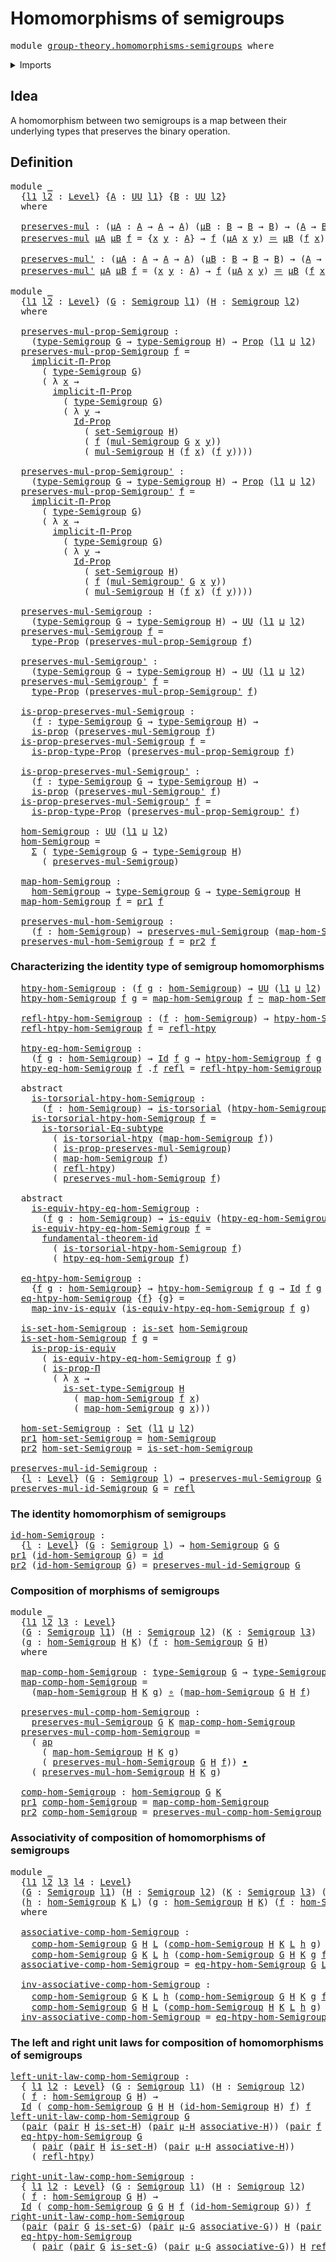 # Homomorphisms of semigroups

<pre class="Agda"><a id="40" class="Keyword">module</a> <a id="47" href="group-theory.homomorphisms-semigroups.html" class="Module">group-theory.homomorphisms-semigroups</a> <a id="85" class="Keyword">where</a>
</pre>
<details><summary>Imports</summary>

<pre class="Agda"><a id="141" class="Keyword">open</a> <a id="146" class="Keyword">import</a> <a id="153" href="foundation.action-on-identifications-functions.html" class="Module">foundation.action-on-identifications-functions</a>
<a id="200" class="Keyword">open</a> <a id="205" class="Keyword">import</a> <a id="212" href="foundation.dependent-pair-types.html" class="Module">foundation.dependent-pair-types</a>
<a id="244" class="Keyword">open</a> <a id="249" class="Keyword">import</a> <a id="256" href="foundation.equivalences.html" class="Module">foundation.equivalences</a>
<a id="280" class="Keyword">open</a> <a id="285" class="Keyword">import</a> <a id="292" href="foundation.function-types.html" class="Module">foundation.function-types</a>
<a id="318" class="Keyword">open</a> <a id="323" class="Keyword">import</a> <a id="330" href="foundation.fundamental-theorem-of-identity-types.html" class="Module">foundation.fundamental-theorem-of-identity-types</a>
<a id="379" class="Keyword">open</a> <a id="384" class="Keyword">import</a> <a id="391" href="foundation.homotopies.html" class="Module">foundation.homotopies</a>
<a id="413" class="Keyword">open</a> <a id="418" class="Keyword">import</a> <a id="425" href="foundation.homotopy-induction.html" class="Module">foundation.homotopy-induction</a>
<a id="455" class="Keyword">open</a> <a id="460" class="Keyword">import</a> <a id="467" href="foundation.identity-types.html" class="Module">foundation.identity-types</a>
<a id="493" class="Keyword">open</a> <a id="498" class="Keyword">import</a> <a id="505" href="foundation.propositions.html" class="Module">foundation.propositions</a>
<a id="529" class="Keyword">open</a> <a id="534" class="Keyword">import</a> <a id="541" href="foundation.sets.html" class="Module">foundation.sets</a>
<a id="557" class="Keyword">open</a> <a id="562" class="Keyword">import</a> <a id="569" href="foundation.subtype-identity-principle.html" class="Module">foundation.subtype-identity-principle</a>
<a id="607" class="Keyword">open</a> <a id="612" class="Keyword">import</a> <a id="619" href="foundation.torsorial-type-families.html" class="Module">foundation.torsorial-type-families</a>
<a id="654" class="Keyword">open</a> <a id="659" class="Keyword">import</a> <a id="666" href="foundation.universe-levels.html" class="Module">foundation.universe-levels</a>

<a id="694" class="Keyword">open</a> <a id="699" class="Keyword">import</a> <a id="706" href="group-theory.semigroups.html" class="Module">group-theory.semigroups</a>
</pre>
</details>

## Idea

A homomorphism between two semigroups is a map between their underlying types
that preserves the binary operation.

## Definition

<pre class="Agda"><a id="895" class="Keyword">module</a> <a id="902" href="group-theory.homomorphisms-semigroups.html#902" class="Module">_</a>
  <a id="906" class="Symbol">{</a><a id="907" href="group-theory.homomorphisms-semigroups.html#907" class="Bound">l1</a> <a id="910" href="group-theory.homomorphisms-semigroups.html#910" class="Bound">l2</a> <a id="913" class="Symbol">:</a> <a id="915" href="Agda.Primitive.html#742" class="Postulate">Level</a><a id="920" class="Symbol">}</a> <a id="922" class="Symbol">{</a><a id="923" href="group-theory.homomorphisms-semigroups.html#923" class="Bound">A</a> <a id="925" class="Symbol">:</a> <a id="927" href="Agda.Primitive.html#388" class="Primitive">UU</a> <a id="930" href="group-theory.homomorphisms-semigroups.html#907" class="Bound">l1</a><a id="932" class="Symbol">}</a> <a id="934" class="Symbol">{</a><a id="935" href="group-theory.homomorphisms-semigroups.html#935" class="Bound">B</a> <a id="937" class="Symbol">:</a> <a id="939" href="Agda.Primitive.html#388" class="Primitive">UU</a> <a id="942" href="group-theory.homomorphisms-semigroups.html#910" class="Bound">l2</a><a id="944" class="Symbol">}</a>
  <a id="948" class="Keyword">where</a>

  <a id="957" href="group-theory.homomorphisms-semigroups.html#957" class="Function">preserves-mul</a> <a id="971" class="Symbol">:</a> <a id="973" class="Symbol">(</a><a id="974" href="group-theory.homomorphisms-semigroups.html#974" class="Bound">μA</a> <a id="977" class="Symbol">:</a> <a id="979" href="group-theory.homomorphisms-semigroups.html#923" class="Bound">A</a> <a id="981" class="Symbol">→</a> <a id="983" href="group-theory.homomorphisms-semigroups.html#923" class="Bound">A</a> <a id="985" class="Symbol">→</a> <a id="987" href="group-theory.homomorphisms-semigroups.html#923" class="Bound">A</a><a id="988" class="Symbol">)</a> <a id="990" class="Symbol">(</a><a id="991" href="group-theory.homomorphisms-semigroups.html#991" class="Bound">μB</a> <a id="994" class="Symbol">:</a> <a id="996" href="group-theory.homomorphisms-semigroups.html#935" class="Bound">B</a> <a id="998" class="Symbol">→</a> <a id="1000" href="group-theory.homomorphisms-semigroups.html#935" class="Bound">B</a> <a id="1002" class="Symbol">→</a> <a id="1004" href="group-theory.homomorphisms-semigroups.html#935" class="Bound">B</a><a id="1005" class="Symbol">)</a> <a id="1007" class="Symbol">→</a> <a id="1009" class="Symbol">(</a><a id="1010" href="group-theory.homomorphisms-semigroups.html#923" class="Bound">A</a> <a id="1012" class="Symbol">→</a> <a id="1014" href="group-theory.homomorphisms-semigroups.html#935" class="Bound">B</a><a id="1015" class="Symbol">)</a> <a id="1017" class="Symbol">→</a> <a id="1019" href="Agda.Primitive.html#388" class="Primitive">UU</a> <a id="1022" class="Symbol">(</a><a id="1023" href="group-theory.homomorphisms-semigroups.html#907" class="Bound">l1</a> <a id="1026" href="Agda.Primitive.html#961" class="Primitive Operator">⊔</a> <a id="1028" href="group-theory.homomorphisms-semigroups.html#910" class="Bound">l2</a><a id="1030" class="Symbol">)</a>
  <a id="1034" href="group-theory.homomorphisms-semigroups.html#957" class="Function">preserves-mul</a> <a id="1048" href="group-theory.homomorphisms-semigroups.html#1048" class="Bound">μA</a> <a id="1051" href="group-theory.homomorphisms-semigroups.html#1051" class="Bound">μB</a> <a id="1054" href="group-theory.homomorphisms-semigroups.html#1054" class="Bound">f</a> <a id="1056" class="Symbol">=</a> <a id="1058" class="Symbol">{</a><a id="1059" href="group-theory.homomorphisms-semigroups.html#1059" class="Bound">x</a> <a id="1061" href="group-theory.homomorphisms-semigroups.html#1061" class="Bound">y</a> <a id="1063" class="Symbol">:</a> <a id="1065" href="group-theory.homomorphisms-semigroups.html#923" class="Bound">A</a><a id="1066" class="Symbol">}</a> <a id="1068" class="Symbol">→</a> <a id="1070" href="group-theory.homomorphisms-semigroups.html#1054" class="Bound">f</a> <a id="1072" class="Symbol">(</a><a id="1073" href="group-theory.homomorphisms-semigroups.html#1048" class="Bound">μA</a> <a id="1076" href="group-theory.homomorphisms-semigroups.html#1059" class="Bound">x</a> <a id="1078" href="group-theory.homomorphisms-semigroups.html#1061" class="Bound">y</a><a id="1079" class="Symbol">)</a> <a id="1081" href="foundation-core.identity-types.html#1953" class="Function Operator">＝</a> <a id="1083" href="group-theory.homomorphisms-semigroups.html#1051" class="Bound">μB</a> <a id="1086" class="Symbol">(</a><a id="1087" href="group-theory.homomorphisms-semigroups.html#1054" class="Bound">f</a> <a id="1089" href="group-theory.homomorphisms-semigroups.html#1059" class="Bound">x</a><a id="1090" class="Symbol">)</a> <a id="1092" class="Symbol">(</a><a id="1093" href="group-theory.homomorphisms-semigroups.html#1054" class="Bound">f</a> <a id="1095" href="group-theory.homomorphisms-semigroups.html#1061" class="Bound">y</a><a id="1096" class="Symbol">)</a>

  <a id="1101" href="group-theory.homomorphisms-semigroups.html#1101" class="Function">preserves-mul&#39;</a> <a id="1116" class="Symbol">:</a> <a id="1118" class="Symbol">(</a><a id="1119" href="group-theory.homomorphisms-semigroups.html#1119" class="Bound">μA</a> <a id="1122" class="Symbol">:</a> <a id="1124" href="group-theory.homomorphisms-semigroups.html#923" class="Bound">A</a> <a id="1126" class="Symbol">→</a> <a id="1128" href="group-theory.homomorphisms-semigroups.html#923" class="Bound">A</a> <a id="1130" class="Symbol">→</a> <a id="1132" href="group-theory.homomorphisms-semigroups.html#923" class="Bound">A</a><a id="1133" class="Symbol">)</a> <a id="1135" class="Symbol">(</a><a id="1136" href="group-theory.homomorphisms-semigroups.html#1136" class="Bound">μB</a> <a id="1139" class="Symbol">:</a> <a id="1141" href="group-theory.homomorphisms-semigroups.html#935" class="Bound">B</a> <a id="1143" class="Symbol">→</a> <a id="1145" href="group-theory.homomorphisms-semigroups.html#935" class="Bound">B</a> <a id="1147" class="Symbol">→</a> <a id="1149" href="group-theory.homomorphisms-semigroups.html#935" class="Bound">B</a><a id="1150" class="Symbol">)</a> <a id="1152" class="Symbol">→</a> <a id="1154" class="Symbol">(</a><a id="1155" href="group-theory.homomorphisms-semigroups.html#923" class="Bound">A</a> <a id="1157" class="Symbol">→</a> <a id="1159" href="group-theory.homomorphisms-semigroups.html#935" class="Bound">B</a><a id="1160" class="Symbol">)</a> <a id="1162" class="Symbol">→</a> <a id="1164" href="Agda.Primitive.html#388" class="Primitive">UU</a> <a id="1167" class="Symbol">(</a><a id="1168" href="group-theory.homomorphisms-semigroups.html#907" class="Bound">l1</a> <a id="1171" href="Agda.Primitive.html#961" class="Primitive Operator">⊔</a> <a id="1173" href="group-theory.homomorphisms-semigroups.html#910" class="Bound">l2</a><a id="1175" class="Symbol">)</a>
  <a id="1179" href="group-theory.homomorphisms-semigroups.html#1101" class="Function">preserves-mul&#39;</a> <a id="1194" href="group-theory.homomorphisms-semigroups.html#1194" class="Bound">μA</a> <a id="1197" href="group-theory.homomorphisms-semigroups.html#1197" class="Bound">μB</a> <a id="1200" href="group-theory.homomorphisms-semigroups.html#1200" class="Bound">f</a> <a id="1202" class="Symbol">=</a> <a id="1204" class="Symbol">(</a><a id="1205" href="group-theory.homomorphisms-semigroups.html#1205" class="Bound">x</a> <a id="1207" href="group-theory.homomorphisms-semigroups.html#1207" class="Bound">y</a> <a id="1209" class="Symbol">:</a> <a id="1211" href="group-theory.homomorphisms-semigroups.html#923" class="Bound">A</a><a id="1212" class="Symbol">)</a> <a id="1214" class="Symbol">→</a> <a id="1216" href="group-theory.homomorphisms-semigroups.html#1200" class="Bound">f</a> <a id="1218" class="Symbol">(</a><a id="1219" href="group-theory.homomorphisms-semigroups.html#1194" class="Bound">μA</a> <a id="1222" href="group-theory.homomorphisms-semigroups.html#1205" class="Bound">x</a> <a id="1224" href="group-theory.homomorphisms-semigroups.html#1207" class="Bound">y</a><a id="1225" class="Symbol">)</a> <a id="1227" href="foundation-core.identity-types.html#1953" class="Function Operator">＝</a> <a id="1229" href="group-theory.homomorphisms-semigroups.html#1197" class="Bound">μB</a> <a id="1232" class="Symbol">(</a><a id="1233" href="group-theory.homomorphisms-semigroups.html#1200" class="Bound">f</a> <a id="1235" href="group-theory.homomorphisms-semigroups.html#1205" class="Bound">x</a><a id="1236" class="Symbol">)</a> <a id="1238" class="Symbol">(</a><a id="1239" href="group-theory.homomorphisms-semigroups.html#1200" class="Bound">f</a> <a id="1241" href="group-theory.homomorphisms-semigroups.html#1207" class="Bound">y</a><a id="1242" class="Symbol">)</a>

<a id="1245" class="Keyword">module</a> <a id="1252" href="group-theory.homomorphisms-semigroups.html#1252" class="Module">_</a>
  <a id="1256" class="Symbol">{</a><a id="1257" href="group-theory.homomorphisms-semigroups.html#1257" class="Bound">l1</a> <a id="1260" href="group-theory.homomorphisms-semigroups.html#1260" class="Bound">l2</a> <a id="1263" class="Symbol">:</a> <a id="1265" href="Agda.Primitive.html#742" class="Postulate">Level</a><a id="1270" class="Symbol">}</a> <a id="1272" class="Symbol">(</a><a id="1273" href="group-theory.homomorphisms-semigroups.html#1273" class="Bound">G</a> <a id="1275" class="Symbol">:</a> <a id="1277" href="group-theory.semigroups.html#802" class="Function">Semigroup</a> <a id="1287" href="group-theory.homomorphisms-semigroups.html#1257" class="Bound">l1</a><a id="1289" class="Symbol">)</a> <a id="1291" class="Symbol">(</a><a id="1292" href="group-theory.homomorphisms-semigroups.html#1292" class="Bound">H</a> <a id="1294" class="Symbol">:</a> <a id="1296" href="group-theory.semigroups.html#802" class="Function">Semigroup</a> <a id="1306" href="group-theory.homomorphisms-semigroups.html#1260" class="Bound">l2</a><a id="1308" class="Symbol">)</a>
  <a id="1312" class="Keyword">where</a>

  <a id="1321" href="group-theory.homomorphisms-semigroups.html#1321" class="Function">preserves-mul-prop-Semigroup</a> <a id="1350" class="Symbol">:</a>
    <a id="1356" class="Symbol">(</a><a id="1357" href="group-theory.semigroups.html#992" class="Function">type-Semigroup</a> <a id="1372" href="group-theory.homomorphisms-semigroups.html#1273" class="Bound">G</a> <a id="1374" class="Symbol">→</a> <a id="1376" href="group-theory.semigroups.html#992" class="Function">type-Semigroup</a> <a id="1391" href="group-theory.homomorphisms-semigroups.html#1292" class="Bound">H</a><a id="1392" class="Symbol">)</a> <a id="1394" class="Symbol">→</a> <a id="1396" href="foundation-core.propositions.html#949" class="Function">Prop</a> <a id="1401" class="Symbol">(</a><a id="1402" href="group-theory.homomorphisms-semigroups.html#1257" class="Bound">l1</a> <a id="1405" href="Agda.Primitive.html#961" class="Primitive Operator">⊔</a> <a id="1407" href="group-theory.homomorphisms-semigroups.html#1260" class="Bound">l2</a><a id="1409" class="Symbol">)</a>
  <a id="1413" href="group-theory.homomorphisms-semigroups.html#1321" class="Function">preserves-mul-prop-Semigroup</a> <a id="1442" href="group-theory.homomorphisms-semigroups.html#1442" class="Bound">f</a> <a id="1444" class="Symbol">=</a>
    <a id="1450" href="foundation-core.propositions.html#6928" class="Function">implicit-Π-Prop</a>
      <a id="1472" class="Symbol">(</a> <a id="1474" href="group-theory.semigroups.html#992" class="Function">type-Semigroup</a> <a id="1489" href="group-theory.homomorphisms-semigroups.html#1273" class="Bound">G</a><a id="1490" class="Symbol">)</a>
      <a id="1498" class="Symbol">(</a> <a id="1500" class="Symbol">λ</a> <a id="1502" href="group-theory.homomorphisms-semigroups.html#1502" class="Bound">x</a> <a id="1504" class="Symbol">→</a>
        <a id="1514" href="foundation-core.propositions.html#6928" class="Function">implicit-Π-Prop</a>
          <a id="1540" class="Symbol">(</a> <a id="1542" href="group-theory.semigroups.html#992" class="Function">type-Semigroup</a> <a id="1557" href="group-theory.homomorphisms-semigroups.html#1273" class="Bound">G</a><a id="1558" class="Symbol">)</a>
          <a id="1570" class="Symbol">(</a> <a id="1572" class="Symbol">λ</a> <a id="1574" href="group-theory.homomorphisms-semigroups.html#1574" class="Bound">y</a> <a id="1576" class="Symbol">→</a>
            <a id="1590" href="foundation-core.sets.html#908" class="Function">Id-Prop</a>
              <a id="1612" class="Symbol">(</a> <a id="1614" href="group-theory.semigroups.html#943" class="Function">set-Semigroup</a> <a id="1628" href="group-theory.homomorphisms-semigroups.html#1292" class="Bound">H</a><a id="1629" class="Symbol">)</a>
              <a id="1645" class="Symbol">(</a> <a id="1647" href="group-theory.homomorphisms-semigroups.html#1442" class="Bound">f</a> <a id="1649" class="Symbol">(</a><a id="1650" href="group-theory.semigroups.html#1274" class="Function">mul-Semigroup</a> <a id="1664" href="group-theory.homomorphisms-semigroups.html#1273" class="Bound">G</a> <a id="1666" href="group-theory.homomorphisms-semigroups.html#1502" class="Bound">x</a> <a id="1668" href="group-theory.homomorphisms-semigroups.html#1574" class="Bound">y</a><a id="1669" class="Symbol">))</a>
              <a id="1686" class="Symbol">(</a> <a id="1688" href="group-theory.semigroups.html#1274" class="Function">mul-Semigroup</a> <a id="1702" href="group-theory.homomorphisms-semigroups.html#1292" class="Bound">H</a> <a id="1704" class="Symbol">(</a><a id="1705" href="group-theory.homomorphisms-semigroups.html#1442" class="Bound">f</a> <a id="1707" href="group-theory.homomorphisms-semigroups.html#1502" class="Bound">x</a><a id="1708" class="Symbol">)</a> <a id="1710" class="Symbol">(</a><a id="1711" href="group-theory.homomorphisms-semigroups.html#1442" class="Bound">f</a> <a id="1713" href="group-theory.homomorphisms-semigroups.html#1574" class="Bound">y</a><a id="1714" class="Symbol">))))</a>

  <a id="1722" href="group-theory.homomorphisms-semigroups.html#1722" class="Function">preserves-mul-prop-Semigroup&#39;</a> <a id="1752" class="Symbol">:</a>
    <a id="1758" class="Symbol">(</a><a id="1759" href="group-theory.semigroups.html#992" class="Function">type-Semigroup</a> <a id="1774" href="group-theory.homomorphisms-semigroups.html#1273" class="Bound">G</a> <a id="1776" class="Symbol">→</a> <a id="1778" href="group-theory.semigroups.html#992" class="Function">type-Semigroup</a> <a id="1793" href="group-theory.homomorphisms-semigroups.html#1292" class="Bound">H</a><a id="1794" class="Symbol">)</a> <a id="1796" class="Symbol">→</a> <a id="1798" href="foundation-core.propositions.html#949" class="Function">Prop</a> <a id="1803" class="Symbol">(</a><a id="1804" href="group-theory.homomorphisms-semigroups.html#1257" class="Bound">l1</a> <a id="1807" href="Agda.Primitive.html#961" class="Primitive Operator">⊔</a> <a id="1809" href="group-theory.homomorphisms-semigroups.html#1260" class="Bound">l2</a><a id="1811" class="Symbol">)</a>
  <a id="1815" href="group-theory.homomorphisms-semigroups.html#1722" class="Function">preserves-mul-prop-Semigroup&#39;</a> <a id="1845" href="group-theory.homomorphisms-semigroups.html#1845" class="Bound">f</a> <a id="1847" class="Symbol">=</a>
    <a id="1853" href="foundation-core.propositions.html#6928" class="Function">implicit-Π-Prop</a>
      <a id="1875" class="Symbol">(</a> <a id="1877" href="group-theory.semigroups.html#992" class="Function">type-Semigroup</a> <a id="1892" href="group-theory.homomorphisms-semigroups.html#1273" class="Bound">G</a><a id="1893" class="Symbol">)</a>
      <a id="1901" class="Symbol">(</a> <a id="1903" class="Symbol">λ</a> <a id="1905" href="group-theory.homomorphisms-semigroups.html#1905" class="Bound">x</a> <a id="1907" class="Symbol">→</a>
        <a id="1917" href="foundation-core.propositions.html#6928" class="Function">implicit-Π-Prop</a>
          <a id="1943" class="Symbol">(</a> <a id="1945" href="group-theory.semigroups.html#992" class="Function">type-Semigroup</a> <a id="1960" href="group-theory.homomorphisms-semigroups.html#1273" class="Bound">G</a><a id="1961" class="Symbol">)</a>
          <a id="1973" class="Symbol">(</a> <a id="1975" class="Symbol">λ</a> <a id="1977" href="group-theory.homomorphisms-semigroups.html#1977" class="Bound">y</a> <a id="1979" class="Symbol">→</a>
            <a id="1993" href="foundation-core.sets.html#908" class="Function">Id-Prop</a>
              <a id="2015" class="Symbol">(</a> <a id="2017" href="group-theory.semigroups.html#943" class="Function">set-Semigroup</a> <a id="2031" href="group-theory.homomorphisms-semigroups.html#1292" class="Bound">H</a><a id="2032" class="Symbol">)</a>
              <a id="2048" class="Symbol">(</a> <a id="2050" href="group-theory.homomorphisms-semigroups.html#1845" class="Bound">f</a> <a id="2052" class="Symbol">(</a><a id="2053" href="group-theory.semigroups.html#1394" class="Function">mul-Semigroup&#39;</a> <a id="2068" href="group-theory.homomorphisms-semigroups.html#1273" class="Bound">G</a> <a id="2070" href="group-theory.homomorphisms-semigroups.html#1905" class="Bound">x</a> <a id="2072" href="group-theory.homomorphisms-semigroups.html#1977" class="Bound">y</a><a id="2073" class="Symbol">))</a>
              <a id="2090" class="Symbol">(</a> <a id="2092" href="group-theory.semigroups.html#1274" class="Function">mul-Semigroup</a> <a id="2106" href="group-theory.homomorphisms-semigroups.html#1292" class="Bound">H</a> <a id="2108" class="Symbol">(</a><a id="2109" href="group-theory.homomorphisms-semigroups.html#1845" class="Bound">f</a> <a id="2111" href="group-theory.homomorphisms-semigroups.html#1905" class="Bound">x</a><a id="2112" class="Symbol">)</a> <a id="2114" class="Symbol">(</a><a id="2115" href="group-theory.homomorphisms-semigroups.html#1845" class="Bound">f</a> <a id="2117" href="group-theory.homomorphisms-semigroups.html#1977" class="Bound">y</a><a id="2118" class="Symbol">))))</a>

  <a id="2126" href="group-theory.homomorphisms-semigroups.html#2126" class="Function">preserves-mul-Semigroup</a> <a id="2150" class="Symbol">:</a>
    <a id="2156" class="Symbol">(</a><a id="2157" href="group-theory.semigroups.html#992" class="Function">type-Semigroup</a> <a id="2172" href="group-theory.homomorphisms-semigroups.html#1273" class="Bound">G</a> <a id="2174" class="Symbol">→</a> <a id="2176" href="group-theory.semigroups.html#992" class="Function">type-Semigroup</a> <a id="2191" href="group-theory.homomorphisms-semigroups.html#1292" class="Bound">H</a><a id="2192" class="Symbol">)</a> <a id="2194" class="Symbol">→</a> <a id="2196" href="Agda.Primitive.html#388" class="Primitive">UU</a> <a id="2199" class="Symbol">(</a><a id="2200" href="group-theory.homomorphisms-semigroups.html#1257" class="Bound">l1</a> <a id="2203" href="Agda.Primitive.html#961" class="Primitive Operator">⊔</a> <a id="2205" href="group-theory.homomorphisms-semigroups.html#1260" class="Bound">l2</a><a id="2207" class="Symbol">)</a>
  <a id="2211" href="group-theory.homomorphisms-semigroups.html#2126" class="Function">preserves-mul-Semigroup</a> <a id="2235" href="group-theory.homomorphisms-semigroups.html#2235" class="Bound">f</a> <a id="2237" class="Symbol">=</a>
    <a id="2243" href="foundation-core.propositions.html#1045" class="Function">type-Prop</a> <a id="2253" class="Symbol">(</a><a id="2254" href="group-theory.homomorphisms-semigroups.html#1321" class="Function">preserves-mul-prop-Semigroup</a> <a id="2283" href="group-theory.homomorphisms-semigroups.html#2235" class="Bound">f</a><a id="2284" class="Symbol">)</a>

  <a id="2289" href="group-theory.homomorphisms-semigroups.html#2289" class="Function">preserves-mul-Semigroup&#39;</a> <a id="2314" class="Symbol">:</a>
    <a id="2320" class="Symbol">(</a><a id="2321" href="group-theory.semigroups.html#992" class="Function">type-Semigroup</a> <a id="2336" href="group-theory.homomorphisms-semigroups.html#1273" class="Bound">G</a> <a id="2338" class="Symbol">→</a> <a id="2340" href="group-theory.semigroups.html#992" class="Function">type-Semigroup</a> <a id="2355" href="group-theory.homomorphisms-semigroups.html#1292" class="Bound">H</a><a id="2356" class="Symbol">)</a> <a id="2358" class="Symbol">→</a> <a id="2360" href="Agda.Primitive.html#388" class="Primitive">UU</a> <a id="2363" class="Symbol">(</a><a id="2364" href="group-theory.homomorphisms-semigroups.html#1257" class="Bound">l1</a> <a id="2367" href="Agda.Primitive.html#961" class="Primitive Operator">⊔</a> <a id="2369" href="group-theory.homomorphisms-semigroups.html#1260" class="Bound">l2</a><a id="2371" class="Symbol">)</a>
  <a id="2375" href="group-theory.homomorphisms-semigroups.html#2289" class="Function">preserves-mul-Semigroup&#39;</a> <a id="2400" href="group-theory.homomorphisms-semigroups.html#2400" class="Bound">f</a> <a id="2402" class="Symbol">=</a>
    <a id="2408" href="foundation-core.propositions.html#1045" class="Function">type-Prop</a> <a id="2418" class="Symbol">(</a><a id="2419" href="group-theory.homomorphisms-semigroups.html#1722" class="Function">preserves-mul-prop-Semigroup&#39;</a> <a id="2449" href="group-theory.homomorphisms-semigroups.html#2400" class="Bound">f</a><a id="2450" class="Symbol">)</a>

  <a id="2455" href="group-theory.homomorphisms-semigroups.html#2455" class="Function">is-prop-preserves-mul-Semigroup</a> <a id="2487" class="Symbol">:</a>
    <a id="2493" class="Symbol">(</a><a id="2494" href="group-theory.homomorphisms-semigroups.html#2494" class="Bound">f</a> <a id="2496" class="Symbol">:</a> <a id="2498" href="group-theory.semigroups.html#992" class="Function">type-Semigroup</a> <a id="2513" href="group-theory.homomorphisms-semigroups.html#1273" class="Bound">G</a> <a id="2515" class="Symbol">→</a> <a id="2517" href="group-theory.semigroups.html#992" class="Function">type-Semigroup</a> <a id="2532" href="group-theory.homomorphisms-semigroups.html#1292" class="Bound">H</a><a id="2533" class="Symbol">)</a> <a id="2535" class="Symbol">→</a>
    <a id="2541" href="foundation-core.propositions.html#867" class="Function">is-prop</a> <a id="2549" class="Symbol">(</a><a id="2550" href="group-theory.homomorphisms-semigroups.html#2126" class="Function">preserves-mul-Semigroup</a> <a id="2574" href="group-theory.homomorphisms-semigroups.html#2494" class="Bound">f</a><a id="2575" class="Symbol">)</a>
  <a id="2579" href="group-theory.homomorphisms-semigroups.html#2455" class="Function">is-prop-preserves-mul-Semigroup</a> <a id="2611" href="group-theory.homomorphisms-semigroups.html#2611" class="Bound">f</a> <a id="2613" class="Symbol">=</a>
    <a id="2619" href="foundation-core.propositions.html#1109" class="Function">is-prop-type-Prop</a> <a id="2637" class="Symbol">(</a><a id="2638" href="group-theory.homomorphisms-semigroups.html#1321" class="Function">preserves-mul-prop-Semigroup</a> <a id="2667" href="group-theory.homomorphisms-semigroups.html#2611" class="Bound">f</a><a id="2668" class="Symbol">)</a>

  <a id="2673" href="group-theory.homomorphisms-semigroups.html#2673" class="Function">is-prop-preserves-mul-Semigroup&#39;</a> <a id="2706" class="Symbol">:</a>
    <a id="2712" class="Symbol">(</a><a id="2713" href="group-theory.homomorphisms-semigroups.html#2713" class="Bound">f</a> <a id="2715" class="Symbol">:</a> <a id="2717" href="group-theory.semigroups.html#992" class="Function">type-Semigroup</a> <a id="2732" href="group-theory.homomorphisms-semigroups.html#1273" class="Bound">G</a> <a id="2734" class="Symbol">→</a> <a id="2736" href="group-theory.semigroups.html#992" class="Function">type-Semigroup</a> <a id="2751" href="group-theory.homomorphisms-semigroups.html#1292" class="Bound">H</a><a id="2752" class="Symbol">)</a> <a id="2754" class="Symbol">→</a>
    <a id="2760" href="foundation-core.propositions.html#867" class="Function">is-prop</a> <a id="2768" class="Symbol">(</a><a id="2769" href="group-theory.homomorphisms-semigroups.html#2289" class="Function">preserves-mul-Semigroup&#39;</a> <a id="2794" href="group-theory.homomorphisms-semigroups.html#2713" class="Bound">f</a><a id="2795" class="Symbol">)</a>
  <a id="2799" href="group-theory.homomorphisms-semigroups.html#2673" class="Function">is-prop-preserves-mul-Semigroup&#39;</a> <a id="2832" href="group-theory.homomorphisms-semigroups.html#2832" class="Bound">f</a> <a id="2834" class="Symbol">=</a>
    <a id="2840" href="foundation-core.propositions.html#1109" class="Function">is-prop-type-Prop</a> <a id="2858" class="Symbol">(</a><a id="2859" href="group-theory.homomorphisms-semigroups.html#1722" class="Function">preserves-mul-prop-Semigroup&#39;</a> <a id="2889" href="group-theory.homomorphisms-semigroups.html#2832" class="Bound">f</a><a id="2890" class="Symbol">)</a>

  <a id="2895" href="group-theory.homomorphisms-semigroups.html#2895" class="Function">hom-Semigroup</a> <a id="2909" class="Symbol">:</a> <a id="2911" href="Agda.Primitive.html#388" class="Primitive">UU</a> <a id="2914" class="Symbol">(</a><a id="2915" href="group-theory.homomorphisms-semigroups.html#1257" class="Bound">l1</a> <a id="2918" href="Agda.Primitive.html#961" class="Primitive Operator">⊔</a> <a id="2920" href="group-theory.homomorphisms-semigroups.html#1260" class="Bound">l2</a><a id="2922" class="Symbol">)</a>
  <a id="2926" href="group-theory.homomorphisms-semigroups.html#2895" class="Function">hom-Semigroup</a> <a id="2940" class="Symbol">=</a>
    <a id="2946" href="foundation.dependent-pair-types.html#505" class="Record">Σ</a> <a id="2948" class="Symbol">(</a> <a id="2950" href="group-theory.semigroups.html#992" class="Function">type-Semigroup</a> <a id="2965" href="group-theory.homomorphisms-semigroups.html#1273" class="Bound">G</a> <a id="2967" class="Symbol">→</a> <a id="2969" href="group-theory.semigroups.html#992" class="Function">type-Semigroup</a> <a id="2984" href="group-theory.homomorphisms-semigroups.html#1292" class="Bound">H</a><a id="2985" class="Symbol">)</a>
      <a id="2993" class="Symbol">(</a> <a id="2995" href="group-theory.homomorphisms-semigroups.html#2126" class="Function">preserves-mul-Semigroup</a><a id="3018" class="Symbol">)</a>

  <a id="3023" href="group-theory.homomorphisms-semigroups.html#3023" class="Function">map-hom-Semigroup</a> <a id="3041" class="Symbol">:</a>
    <a id="3047" href="group-theory.homomorphisms-semigroups.html#2895" class="Function">hom-Semigroup</a> <a id="3061" class="Symbol">→</a> <a id="3063" href="group-theory.semigroups.html#992" class="Function">type-Semigroup</a> <a id="3078" href="group-theory.homomorphisms-semigroups.html#1273" class="Bound">G</a> <a id="3080" class="Symbol">→</a> <a id="3082" href="group-theory.semigroups.html#992" class="Function">type-Semigroup</a> <a id="3097" href="group-theory.homomorphisms-semigroups.html#1292" class="Bound">H</a>
  <a id="3101" href="group-theory.homomorphisms-semigroups.html#3023" class="Function">map-hom-Semigroup</a> <a id="3119" href="group-theory.homomorphisms-semigroups.html#3119" class="Bound">f</a> <a id="3121" class="Symbol">=</a> <a id="3123" href="foundation.dependent-pair-types.html#603" class="Field">pr1</a> <a id="3127" href="group-theory.homomorphisms-semigroups.html#3119" class="Bound">f</a>

  <a id="3132" href="group-theory.homomorphisms-semigroups.html#3132" class="Function">preserves-mul-hom-Semigroup</a> <a id="3160" class="Symbol">:</a>
    <a id="3166" class="Symbol">(</a><a id="3167" href="group-theory.homomorphisms-semigroups.html#3167" class="Bound">f</a> <a id="3169" class="Symbol">:</a> <a id="3171" href="group-theory.homomorphisms-semigroups.html#2895" class="Function">hom-Semigroup</a><a id="3184" class="Symbol">)</a> <a id="3186" class="Symbol">→</a> <a id="3188" href="group-theory.homomorphisms-semigroups.html#2126" class="Function">preserves-mul-Semigroup</a> <a id="3212" class="Symbol">(</a><a id="3213" href="group-theory.homomorphisms-semigroups.html#3023" class="Function">map-hom-Semigroup</a> <a id="3231" href="group-theory.homomorphisms-semigroups.html#3167" class="Bound">f</a><a id="3232" class="Symbol">)</a>
  <a id="3236" href="group-theory.homomorphisms-semigroups.html#3132" class="Function">preserves-mul-hom-Semigroup</a> <a id="3264" href="group-theory.homomorphisms-semigroups.html#3264" class="Bound">f</a> <a id="3266" class="Symbol">=</a> <a id="3268" href="foundation.dependent-pair-types.html#615" class="Field">pr2</a> <a id="3272" href="group-theory.homomorphisms-semigroups.html#3264" class="Bound">f</a>
</pre>
### Characterizing the identity type of semigroup homomorphisms

<pre class="Agda">  <a id="3354" href="group-theory.homomorphisms-semigroups.html#3354" class="Function">htpy-hom-Semigroup</a> <a id="3373" class="Symbol">:</a> <a id="3375" class="Symbol">(</a><a id="3376" href="group-theory.homomorphisms-semigroups.html#3376" class="Bound">f</a> <a id="3378" href="group-theory.homomorphisms-semigroups.html#3378" class="Bound">g</a> <a id="3380" class="Symbol">:</a> <a id="3382" href="group-theory.homomorphisms-semigroups.html#2895" class="Function">hom-Semigroup</a><a id="3395" class="Symbol">)</a> <a id="3397" class="Symbol">→</a> <a id="3399" href="Agda.Primitive.html#388" class="Primitive">UU</a> <a id="3402" class="Symbol">(</a><a id="3403" href="group-theory.homomorphisms-semigroups.html#1257" class="Bound">l1</a> <a id="3406" href="Agda.Primitive.html#961" class="Primitive Operator">⊔</a> <a id="3408" href="group-theory.homomorphisms-semigroups.html#1260" class="Bound">l2</a><a id="3410" class="Symbol">)</a>
  <a id="3414" href="group-theory.homomorphisms-semigroups.html#3354" class="Function">htpy-hom-Semigroup</a> <a id="3433" href="group-theory.homomorphisms-semigroups.html#3433" class="Bound">f</a> <a id="3435" href="group-theory.homomorphisms-semigroups.html#3435" class="Bound">g</a> <a id="3437" class="Symbol">=</a> <a id="3439" href="group-theory.homomorphisms-semigroups.html#3023" class="Function">map-hom-Semigroup</a> <a id="3457" href="group-theory.homomorphisms-semigroups.html#3433" class="Bound">f</a> <a id="3459" href="foundation-core.homotopies.html#2717" class="Function Operator">~</a> <a id="3461" href="group-theory.homomorphisms-semigroups.html#3023" class="Function">map-hom-Semigroup</a> <a id="3479" href="group-theory.homomorphisms-semigroups.html#3435" class="Bound">g</a>

  <a id="3484" href="group-theory.homomorphisms-semigroups.html#3484" class="Function">refl-htpy-hom-Semigroup</a> <a id="3508" class="Symbol">:</a> <a id="3510" class="Symbol">(</a><a id="3511" href="group-theory.homomorphisms-semigroups.html#3511" class="Bound">f</a> <a id="3513" class="Symbol">:</a> <a id="3515" href="group-theory.homomorphisms-semigroups.html#2895" class="Function">hom-Semigroup</a><a id="3528" class="Symbol">)</a> <a id="3530" class="Symbol">→</a> <a id="3532" href="group-theory.homomorphisms-semigroups.html#3354" class="Function">htpy-hom-Semigroup</a> <a id="3551" href="group-theory.homomorphisms-semigroups.html#3511" class="Bound">f</a> <a id="3553" href="group-theory.homomorphisms-semigroups.html#3511" class="Bound">f</a>
  <a id="3557" href="group-theory.homomorphisms-semigroups.html#3484" class="Function">refl-htpy-hom-Semigroup</a> <a id="3581" href="group-theory.homomorphisms-semigroups.html#3581" class="Bound">f</a> <a id="3583" class="Symbol">=</a> <a id="3585" href="foundation-core.homotopies.html#2906" class="Function">refl-htpy</a>

  <a id="3598" href="group-theory.homomorphisms-semigroups.html#3598" class="Function">htpy-eq-hom-Semigroup</a> <a id="3620" class="Symbol">:</a>
    <a id="3626" class="Symbol">(</a><a id="3627" href="group-theory.homomorphisms-semigroups.html#3627" class="Bound">f</a> <a id="3629" href="group-theory.homomorphisms-semigroups.html#3629" class="Bound">g</a> <a id="3631" class="Symbol">:</a> <a id="3633" href="group-theory.homomorphisms-semigroups.html#2895" class="Function">hom-Semigroup</a><a id="3646" class="Symbol">)</a> <a id="3648" class="Symbol">→</a> <a id="3650" href="foundation-core.identity-types.html#1881" class="Datatype">Id</a> <a id="3653" href="group-theory.homomorphisms-semigroups.html#3627" class="Bound">f</a> <a id="3655" href="group-theory.homomorphisms-semigroups.html#3629" class="Bound">g</a> <a id="3657" class="Symbol">→</a> <a id="3659" href="group-theory.homomorphisms-semigroups.html#3354" class="Function">htpy-hom-Semigroup</a> <a id="3678" href="group-theory.homomorphisms-semigroups.html#3627" class="Bound">f</a> <a id="3680" href="group-theory.homomorphisms-semigroups.html#3629" class="Bound">g</a>
  <a id="3684" href="group-theory.homomorphisms-semigroups.html#3598" class="Function">htpy-eq-hom-Semigroup</a> <a id="3706" href="group-theory.homomorphisms-semigroups.html#3706" class="Bound">f</a> <a id="3708" class="DottedPattern Symbol">.</a><a id="3709" href="group-theory.homomorphisms-semigroups.html#3706" class="DottedPattern Bound">f</a> <a id="3711" href="foundation-core.identity-types.html#1922" class="InductiveConstructor">refl</a> <a id="3716" class="Symbol">=</a> <a id="3718" href="group-theory.homomorphisms-semigroups.html#3484" class="Function">refl-htpy-hom-Semigroup</a> <a id="3742" href="group-theory.homomorphisms-semigroups.html#3706" class="Bound">f</a>

  <a id="3747" class="Keyword">abstract</a>
    <a id="3760" href="group-theory.homomorphisms-semigroups.html#3760" class="Function">is-torsorial-htpy-hom-Semigroup</a> <a id="3792" class="Symbol">:</a>
      <a id="3800" class="Symbol">(</a><a id="3801" href="group-theory.homomorphisms-semigroups.html#3801" class="Bound">f</a> <a id="3803" class="Symbol">:</a> <a id="3805" href="group-theory.homomorphisms-semigroups.html#2895" class="Function">hom-Semigroup</a><a id="3818" class="Symbol">)</a> <a id="3820" class="Symbol">→</a> <a id="3822" href="foundation-core.torsorial-type-families.html#1012" class="Function">is-torsorial</a> <a id="3835" class="Symbol">(</a><a id="3836" href="group-theory.homomorphisms-semigroups.html#3354" class="Function">htpy-hom-Semigroup</a> <a id="3855" href="group-theory.homomorphisms-semigroups.html#3801" class="Bound">f</a><a id="3856" class="Symbol">)</a>
    <a id="3862" href="group-theory.homomorphisms-semigroups.html#3760" class="Function">is-torsorial-htpy-hom-Semigroup</a> <a id="3894" href="group-theory.homomorphisms-semigroups.html#3894" class="Bound">f</a> <a id="3896" class="Symbol">=</a>
      <a id="3904" href="foundation.subtype-identity-principle.html#1328" class="Function">is-torsorial-Eq-subtype</a>
        <a id="3936" class="Symbol">(</a> <a id="3938" href="foundation.homotopy-induction.html#2648" class="Function">is-torsorial-htpy</a> <a id="3956" class="Symbol">(</a><a id="3957" href="group-theory.homomorphisms-semigroups.html#3023" class="Function">map-hom-Semigroup</a> <a id="3975" href="group-theory.homomorphisms-semigroups.html#3894" class="Bound">f</a><a id="3976" class="Symbol">))</a>
        <a id="3987" class="Symbol">(</a> <a id="3989" href="group-theory.homomorphisms-semigroups.html#2455" class="Function">is-prop-preserves-mul-Semigroup</a><a id="4020" class="Symbol">)</a>
        <a id="4030" class="Symbol">(</a> <a id="4032" href="group-theory.homomorphisms-semigroups.html#3023" class="Function">map-hom-Semigroup</a> <a id="4050" href="group-theory.homomorphisms-semigroups.html#3894" class="Bound">f</a><a id="4051" class="Symbol">)</a>
        <a id="4061" class="Symbol">(</a> <a id="4063" href="foundation-core.homotopies.html#2906" class="Function">refl-htpy</a><a id="4072" class="Symbol">)</a>
        <a id="4082" class="Symbol">(</a> <a id="4084" href="group-theory.homomorphisms-semigroups.html#3132" class="Function">preserves-mul-hom-Semigroup</a> <a id="4112" href="group-theory.homomorphisms-semigroups.html#3894" class="Bound">f</a><a id="4113" class="Symbol">)</a>

  <a id="4118" class="Keyword">abstract</a>
    <a id="4131" href="group-theory.homomorphisms-semigroups.html#4131" class="Function">is-equiv-htpy-eq-hom-Semigroup</a> <a id="4162" class="Symbol">:</a>
      <a id="4170" class="Symbol">(</a><a id="4171" href="group-theory.homomorphisms-semigroups.html#4171" class="Bound">f</a> <a id="4173" href="group-theory.homomorphisms-semigroups.html#4173" class="Bound">g</a> <a id="4175" class="Symbol">:</a> <a id="4177" href="group-theory.homomorphisms-semigroups.html#2895" class="Function">hom-Semigroup</a><a id="4190" class="Symbol">)</a> <a id="4192" class="Symbol">→</a> <a id="4194" href="foundation-core.equivalences.html#1647" class="Function">is-equiv</a> <a id="4203" class="Symbol">(</a><a id="4204" href="group-theory.homomorphisms-semigroups.html#3598" class="Function">htpy-eq-hom-Semigroup</a> <a id="4226" href="group-theory.homomorphisms-semigroups.html#4171" class="Bound">f</a> <a id="4228" href="group-theory.homomorphisms-semigroups.html#4173" class="Bound">g</a><a id="4229" class="Symbol">)</a>
    <a id="4235" href="group-theory.homomorphisms-semigroups.html#4131" class="Function">is-equiv-htpy-eq-hom-Semigroup</a> <a id="4266" href="group-theory.homomorphisms-semigroups.html#4266" class="Bound">f</a> <a id="4268" class="Symbol">=</a>
      <a id="4276" href="foundation.fundamental-theorem-of-identity-types.html#1950" class="Function">fundamental-theorem-id</a>
        <a id="4307" class="Symbol">(</a> <a id="4309" href="group-theory.homomorphisms-semigroups.html#3760" class="Function">is-torsorial-htpy-hom-Semigroup</a> <a id="4341" href="group-theory.homomorphisms-semigroups.html#4266" class="Bound">f</a><a id="4342" class="Symbol">)</a>
        <a id="4352" class="Symbol">(</a> <a id="4354" href="group-theory.homomorphisms-semigroups.html#3598" class="Function">htpy-eq-hom-Semigroup</a> <a id="4376" href="group-theory.homomorphisms-semigroups.html#4266" class="Bound">f</a><a id="4377" class="Symbol">)</a>

  <a id="4382" href="group-theory.homomorphisms-semigroups.html#4382" class="Function">eq-htpy-hom-Semigroup</a> <a id="4404" class="Symbol">:</a>
    <a id="4410" class="Symbol">{</a><a id="4411" href="group-theory.homomorphisms-semigroups.html#4411" class="Bound">f</a> <a id="4413" href="group-theory.homomorphisms-semigroups.html#4413" class="Bound">g</a> <a id="4415" class="Symbol">:</a> <a id="4417" href="group-theory.homomorphisms-semigroups.html#2895" class="Function">hom-Semigroup</a><a id="4430" class="Symbol">}</a> <a id="4432" class="Symbol">→</a> <a id="4434" href="group-theory.homomorphisms-semigroups.html#3354" class="Function">htpy-hom-Semigroup</a> <a id="4453" href="group-theory.homomorphisms-semigroups.html#4411" class="Bound">f</a> <a id="4455" href="group-theory.homomorphisms-semigroups.html#4413" class="Bound">g</a> <a id="4457" class="Symbol">→</a> <a id="4459" href="foundation-core.identity-types.html#1881" class="Datatype">Id</a> <a id="4462" href="group-theory.homomorphisms-semigroups.html#4411" class="Bound">f</a> <a id="4464" href="group-theory.homomorphisms-semigroups.html#4413" class="Bound">g</a>
  <a id="4468" href="group-theory.homomorphisms-semigroups.html#4382" class="Function">eq-htpy-hom-Semigroup</a> <a id="4490" class="Symbol">{</a><a id="4491" href="group-theory.homomorphisms-semigroups.html#4491" class="Bound">f</a><a id="4492" class="Symbol">}</a> <a id="4494" class="Symbol">{</a><a id="4495" href="group-theory.homomorphisms-semigroups.html#4495" class="Bound">g</a><a id="4496" class="Symbol">}</a> <a id="4498" class="Symbol">=</a>
    <a id="4504" href="foundation-core.equivalences.html#6669" class="Function">map-inv-is-equiv</a> <a id="4521" class="Symbol">(</a><a id="4522" href="group-theory.homomorphisms-semigroups.html#4131" class="Function">is-equiv-htpy-eq-hom-Semigroup</a> <a id="4553" href="group-theory.homomorphisms-semigroups.html#4491" class="Bound">f</a> <a id="4555" href="group-theory.homomorphisms-semigroups.html#4495" class="Bound">g</a><a id="4556" class="Symbol">)</a>

  <a id="4561" href="group-theory.homomorphisms-semigroups.html#4561" class="Function">is-set-hom-Semigroup</a> <a id="4582" class="Symbol">:</a> <a id="4584" href="foundation-core.sets.html#614" class="Function">is-set</a> <a id="4591" href="group-theory.homomorphisms-semigroups.html#2895" class="Function">hom-Semigroup</a>
  <a id="4607" href="group-theory.homomorphisms-semigroups.html#4561" class="Function">is-set-hom-Semigroup</a> <a id="4628" href="group-theory.homomorphisms-semigroups.html#4628" class="Bound">f</a> <a id="4630" href="group-theory.homomorphisms-semigroups.html#4630" class="Bound">g</a> <a id="4632" class="Symbol">=</a>
    <a id="4638" href="foundation-core.propositions.html#3840" class="Function">is-prop-is-equiv</a>
      <a id="4661" class="Symbol">(</a> <a id="4663" href="group-theory.homomorphisms-semigroups.html#4131" class="Function">is-equiv-htpy-eq-hom-Semigroup</a> <a id="4694" href="group-theory.homomorphisms-semigroups.html#4628" class="Bound">f</a> <a id="4696" href="group-theory.homomorphisms-semigroups.html#4630" class="Bound">g</a><a id="4697" class="Symbol">)</a>
      <a id="4705" class="Symbol">(</a> <a id="4707" href="foundation-core.propositions.html#5680" class="Function">is-prop-Π</a>
        <a id="4725" class="Symbol">(</a> <a id="4727" class="Symbol">λ</a> <a id="4729" href="group-theory.homomorphisms-semigroups.html#4729" class="Bound">x</a> <a id="4731" class="Symbol">→</a>
          <a id="4743" href="group-theory.semigroups.html#1059" class="Function">is-set-type-Semigroup</a> <a id="4765" href="group-theory.homomorphisms-semigroups.html#1292" class="Bound">H</a>
            <a id="4779" class="Symbol">(</a> <a id="4781" href="group-theory.homomorphisms-semigroups.html#3023" class="Function">map-hom-Semigroup</a> <a id="4799" href="group-theory.homomorphisms-semigroups.html#4628" class="Bound">f</a> <a id="4801" href="group-theory.homomorphisms-semigroups.html#4729" class="Bound">x</a><a id="4802" class="Symbol">)</a>
            <a id="4816" class="Symbol">(</a> <a id="4818" href="group-theory.homomorphisms-semigroups.html#3023" class="Function">map-hom-Semigroup</a> <a id="4836" href="group-theory.homomorphisms-semigroups.html#4630" class="Bound">g</a> <a id="4838" href="group-theory.homomorphisms-semigroups.html#4729" class="Bound">x</a><a id="4839" class="Symbol">)))</a>

  <a id="4846" href="group-theory.homomorphisms-semigroups.html#4846" class="Function">hom-set-Semigroup</a> <a id="4864" class="Symbol">:</a> <a id="4866" href="foundation-core.sets.html#689" class="Function">Set</a> <a id="4870" class="Symbol">(</a><a id="4871" href="group-theory.homomorphisms-semigroups.html#1257" class="Bound">l1</a> <a id="4874" href="Agda.Primitive.html#961" class="Primitive Operator">⊔</a> <a id="4876" href="group-theory.homomorphisms-semigroups.html#1260" class="Bound">l2</a><a id="4878" class="Symbol">)</a>
  <a id="4882" href="foundation.dependent-pair-types.html#603" class="Field">pr1</a> <a id="4886" href="group-theory.homomorphisms-semigroups.html#4846" class="Function">hom-set-Semigroup</a> <a id="4904" class="Symbol">=</a> <a id="4906" href="group-theory.homomorphisms-semigroups.html#2895" class="Function">hom-Semigroup</a>
  <a id="4922" href="foundation.dependent-pair-types.html#615" class="Field">pr2</a> <a id="4926" href="group-theory.homomorphisms-semigroups.html#4846" class="Function">hom-set-Semigroup</a> <a id="4944" class="Symbol">=</a> <a id="4946" href="group-theory.homomorphisms-semigroups.html#4561" class="Function">is-set-hom-Semigroup</a>

<a id="preserves-mul-id-Semigroup"></a><a id="4968" href="group-theory.homomorphisms-semigroups.html#4968" class="Function">preserves-mul-id-Semigroup</a> <a id="4995" class="Symbol">:</a>
  <a id="4999" class="Symbol">{</a><a id="5000" href="group-theory.homomorphisms-semigroups.html#5000" class="Bound">l</a> <a id="5002" class="Symbol">:</a> <a id="5004" href="Agda.Primitive.html#742" class="Postulate">Level</a><a id="5009" class="Symbol">}</a> <a id="5011" class="Symbol">(</a><a id="5012" href="group-theory.homomorphisms-semigroups.html#5012" class="Bound">G</a> <a id="5014" class="Symbol">:</a> <a id="5016" href="group-theory.semigroups.html#802" class="Function">Semigroup</a> <a id="5026" href="group-theory.homomorphisms-semigroups.html#5000" class="Bound">l</a><a id="5027" class="Symbol">)</a> <a id="5029" class="Symbol">→</a> <a id="5031" href="group-theory.homomorphisms-semigroups.html#2126" class="Function">preserves-mul-Semigroup</a> <a id="5055" href="group-theory.homomorphisms-semigroups.html#5012" class="Bound">G</a> <a id="5057" href="group-theory.homomorphisms-semigroups.html#5012" class="Bound">G</a> <a id="5059" href="foundation-core.function-types.html#307" class="Function">id</a>
<a id="5062" href="group-theory.homomorphisms-semigroups.html#4968" class="Function">preserves-mul-id-Semigroup</a> <a id="5089" href="group-theory.homomorphisms-semigroups.html#5089" class="Bound">G</a> <a id="5091" class="Symbol">=</a> <a id="5093" href="foundation-core.identity-types.html#1922" class="InductiveConstructor">refl</a>
</pre>
### The identity homomorphism of semigroups

<pre class="Agda"><a id="id-hom-Semigroup"></a><a id="5156" href="group-theory.homomorphisms-semigroups.html#5156" class="Function">id-hom-Semigroup</a> <a id="5173" class="Symbol">:</a>
  <a id="5177" class="Symbol">{</a><a id="5178" href="group-theory.homomorphisms-semigroups.html#5178" class="Bound">l</a> <a id="5180" class="Symbol">:</a> <a id="5182" href="Agda.Primitive.html#742" class="Postulate">Level</a><a id="5187" class="Symbol">}</a> <a id="5189" class="Symbol">(</a><a id="5190" href="group-theory.homomorphisms-semigroups.html#5190" class="Bound">G</a> <a id="5192" class="Symbol">:</a> <a id="5194" href="group-theory.semigroups.html#802" class="Function">Semigroup</a> <a id="5204" href="group-theory.homomorphisms-semigroups.html#5178" class="Bound">l</a><a id="5205" class="Symbol">)</a> <a id="5207" class="Symbol">→</a> <a id="5209" href="group-theory.homomorphisms-semigroups.html#2895" class="Function">hom-Semigroup</a> <a id="5223" href="group-theory.homomorphisms-semigroups.html#5190" class="Bound">G</a> <a id="5225" href="group-theory.homomorphisms-semigroups.html#5190" class="Bound">G</a>
<a id="5227" href="foundation.dependent-pair-types.html#603" class="Field">pr1</a> <a id="5231" class="Symbol">(</a><a id="5232" href="group-theory.homomorphisms-semigroups.html#5156" class="Function">id-hom-Semigroup</a> <a id="5249" href="group-theory.homomorphisms-semigroups.html#5249" class="Bound">G</a><a id="5250" class="Symbol">)</a> <a id="5252" class="Symbol">=</a> <a id="5254" href="foundation-core.function-types.html#307" class="Function">id</a>
<a id="5257" href="foundation.dependent-pair-types.html#615" class="Field">pr2</a> <a id="5261" class="Symbol">(</a><a id="5262" href="group-theory.homomorphisms-semigroups.html#5156" class="Function">id-hom-Semigroup</a> <a id="5279" href="group-theory.homomorphisms-semigroups.html#5279" class="Bound">G</a><a id="5280" class="Symbol">)</a> <a id="5282" class="Symbol">=</a> <a id="5284" href="group-theory.homomorphisms-semigroups.html#4968" class="Function">preserves-mul-id-Semigroup</a> <a id="5311" href="group-theory.homomorphisms-semigroups.html#5279" class="Bound">G</a>
</pre>
### Composition of morphisms of semigroups

<pre class="Agda"><a id="5370" class="Keyword">module</a> <a id="5377" href="group-theory.homomorphisms-semigroups.html#5377" class="Module">_</a>
  <a id="5381" class="Symbol">{</a><a id="5382" href="group-theory.homomorphisms-semigroups.html#5382" class="Bound">l1</a> <a id="5385" href="group-theory.homomorphisms-semigroups.html#5385" class="Bound">l2</a> <a id="5388" href="group-theory.homomorphisms-semigroups.html#5388" class="Bound">l3</a> <a id="5391" class="Symbol">:</a> <a id="5393" href="Agda.Primitive.html#742" class="Postulate">Level</a><a id="5398" class="Symbol">}</a>
  <a id="5402" class="Symbol">(</a><a id="5403" href="group-theory.homomorphisms-semigroups.html#5403" class="Bound">G</a> <a id="5405" class="Symbol">:</a> <a id="5407" href="group-theory.semigroups.html#802" class="Function">Semigroup</a> <a id="5417" href="group-theory.homomorphisms-semigroups.html#5382" class="Bound">l1</a><a id="5419" class="Symbol">)</a> <a id="5421" class="Symbol">(</a><a id="5422" href="group-theory.homomorphisms-semigroups.html#5422" class="Bound">H</a> <a id="5424" class="Symbol">:</a> <a id="5426" href="group-theory.semigroups.html#802" class="Function">Semigroup</a> <a id="5436" href="group-theory.homomorphisms-semigroups.html#5385" class="Bound">l2</a><a id="5438" class="Symbol">)</a> <a id="5440" class="Symbol">(</a><a id="5441" href="group-theory.homomorphisms-semigroups.html#5441" class="Bound">K</a> <a id="5443" class="Symbol">:</a> <a id="5445" href="group-theory.semigroups.html#802" class="Function">Semigroup</a> <a id="5455" href="group-theory.homomorphisms-semigroups.html#5388" class="Bound">l3</a><a id="5457" class="Symbol">)</a>
  <a id="5461" class="Symbol">(</a><a id="5462" href="group-theory.homomorphisms-semigroups.html#5462" class="Bound">g</a> <a id="5464" class="Symbol">:</a> <a id="5466" href="group-theory.homomorphisms-semigroups.html#2895" class="Function">hom-Semigroup</a> <a id="5480" href="group-theory.homomorphisms-semigroups.html#5422" class="Bound">H</a> <a id="5482" href="group-theory.homomorphisms-semigroups.html#5441" class="Bound">K</a><a id="5483" class="Symbol">)</a> <a id="5485" class="Symbol">(</a><a id="5486" href="group-theory.homomorphisms-semigroups.html#5486" class="Bound">f</a> <a id="5488" class="Symbol">:</a> <a id="5490" href="group-theory.homomorphisms-semigroups.html#2895" class="Function">hom-Semigroup</a> <a id="5504" href="group-theory.homomorphisms-semigroups.html#5403" class="Bound">G</a> <a id="5506" href="group-theory.homomorphisms-semigroups.html#5422" class="Bound">H</a><a id="5507" class="Symbol">)</a>
  <a id="5511" class="Keyword">where</a>

  <a id="5520" href="group-theory.homomorphisms-semigroups.html#5520" class="Function">map-comp-hom-Semigroup</a> <a id="5543" class="Symbol">:</a> <a id="5545" href="group-theory.semigroups.html#992" class="Function">type-Semigroup</a> <a id="5560" href="group-theory.homomorphisms-semigroups.html#5403" class="Bound">G</a> <a id="5562" class="Symbol">→</a> <a id="5564" href="group-theory.semigroups.html#992" class="Function">type-Semigroup</a> <a id="5579" href="group-theory.homomorphisms-semigroups.html#5441" class="Bound">K</a>
  <a id="5583" href="group-theory.homomorphisms-semigroups.html#5520" class="Function">map-comp-hom-Semigroup</a> <a id="5606" class="Symbol">=</a>
    <a id="5612" class="Symbol">(</a><a id="5613" href="group-theory.homomorphisms-semigroups.html#3023" class="Function">map-hom-Semigroup</a> <a id="5631" href="group-theory.homomorphisms-semigroups.html#5422" class="Bound">H</a> <a id="5633" href="group-theory.homomorphisms-semigroups.html#5441" class="Bound">K</a> <a id="5635" href="group-theory.homomorphisms-semigroups.html#5462" class="Bound">g</a><a id="5636" class="Symbol">)</a> <a id="5638" href="foundation-core.function-types.html#455" class="Function Operator">∘</a> <a id="5640" class="Symbol">(</a><a id="5641" href="group-theory.homomorphisms-semigroups.html#3023" class="Function">map-hom-Semigroup</a> <a id="5659" href="group-theory.homomorphisms-semigroups.html#5403" class="Bound">G</a> <a id="5661" href="group-theory.homomorphisms-semigroups.html#5422" class="Bound">H</a> <a id="5663" href="group-theory.homomorphisms-semigroups.html#5486" class="Bound">f</a><a id="5664" class="Symbol">)</a>

  <a id="5669" href="group-theory.homomorphisms-semigroups.html#5669" class="Function">preserves-mul-comp-hom-Semigroup</a> <a id="5702" class="Symbol">:</a>
    <a id="5708" href="group-theory.homomorphisms-semigroups.html#2126" class="Function">preserves-mul-Semigroup</a> <a id="5732" href="group-theory.homomorphisms-semigroups.html#5403" class="Bound">G</a> <a id="5734" href="group-theory.homomorphisms-semigroups.html#5441" class="Bound">K</a> <a id="5736" href="group-theory.homomorphisms-semigroups.html#5520" class="Function">map-comp-hom-Semigroup</a>
  <a id="5761" href="group-theory.homomorphisms-semigroups.html#5669" class="Function">preserves-mul-comp-hom-Semigroup</a> <a id="5794" class="Symbol">=</a>
    <a id="5800" class="Symbol">(</a> <a id="5802" href="foundation.action-on-identifications-functions.html#730" class="Function">ap</a>
      <a id="5811" class="Symbol">(</a> <a id="5813" href="group-theory.homomorphisms-semigroups.html#3023" class="Function">map-hom-Semigroup</a> <a id="5831" href="group-theory.homomorphisms-semigroups.html#5422" class="Bound">H</a> <a id="5833" href="group-theory.homomorphisms-semigroups.html#5441" class="Bound">K</a> <a id="5835" href="group-theory.homomorphisms-semigroups.html#5462" class="Bound">g</a><a id="5836" class="Symbol">)</a>
      <a id="5844" class="Symbol">(</a> <a id="5846" href="group-theory.homomorphisms-semigroups.html#3132" class="Function">preserves-mul-hom-Semigroup</a> <a id="5874" href="group-theory.homomorphisms-semigroups.html#5403" class="Bound">G</a> <a id="5876" href="group-theory.homomorphisms-semigroups.html#5422" class="Bound">H</a> <a id="5878" href="group-theory.homomorphisms-semigroups.html#5486" class="Bound">f</a><a id="5879" class="Symbol">))</a> <a id="5882" href="foundation-core.identity-types.html#2902" class="Function Operator">∙</a>
    <a id="5888" class="Symbol">(</a> <a id="5890" href="group-theory.homomorphisms-semigroups.html#3132" class="Function">preserves-mul-hom-Semigroup</a> <a id="5918" href="group-theory.homomorphisms-semigroups.html#5422" class="Bound">H</a> <a id="5920" href="group-theory.homomorphisms-semigroups.html#5441" class="Bound">K</a> <a id="5922" href="group-theory.homomorphisms-semigroups.html#5462" class="Bound">g</a><a id="5923" class="Symbol">)</a>

  <a id="5928" href="group-theory.homomorphisms-semigroups.html#5928" class="Function">comp-hom-Semigroup</a> <a id="5947" class="Symbol">:</a> <a id="5949" href="group-theory.homomorphisms-semigroups.html#2895" class="Function">hom-Semigroup</a> <a id="5963" href="group-theory.homomorphisms-semigroups.html#5403" class="Bound">G</a> <a id="5965" href="group-theory.homomorphisms-semigroups.html#5441" class="Bound">K</a>
  <a id="5969" href="foundation.dependent-pair-types.html#603" class="Field">pr1</a> <a id="5973" href="group-theory.homomorphisms-semigroups.html#5928" class="Function">comp-hom-Semigroup</a> <a id="5992" class="Symbol">=</a> <a id="5994" href="group-theory.homomorphisms-semigroups.html#5520" class="Function">map-comp-hom-Semigroup</a>
  <a id="6019" href="foundation.dependent-pair-types.html#615" class="Field">pr2</a> <a id="6023" href="group-theory.homomorphisms-semigroups.html#5928" class="Function">comp-hom-Semigroup</a> <a id="6042" class="Symbol">=</a> <a id="6044" href="group-theory.homomorphisms-semigroups.html#5669" class="Function">preserves-mul-comp-hom-Semigroup</a>
</pre>
### Associativity of composition of homomorphisms of semigroups

<pre class="Agda"><a id="6155" class="Keyword">module</a> <a id="6162" href="group-theory.homomorphisms-semigroups.html#6162" class="Module">_</a>
  <a id="6166" class="Symbol">{</a><a id="6167" href="group-theory.homomorphisms-semigroups.html#6167" class="Bound">l1</a> <a id="6170" href="group-theory.homomorphisms-semigroups.html#6170" class="Bound">l2</a> <a id="6173" href="group-theory.homomorphisms-semigroups.html#6173" class="Bound">l3</a> <a id="6176" href="group-theory.homomorphisms-semigroups.html#6176" class="Bound">l4</a> <a id="6179" class="Symbol">:</a> <a id="6181" href="Agda.Primitive.html#742" class="Postulate">Level</a><a id="6186" class="Symbol">}</a>
  <a id="6190" class="Symbol">(</a><a id="6191" href="group-theory.homomorphisms-semigroups.html#6191" class="Bound">G</a> <a id="6193" class="Symbol">:</a> <a id="6195" href="group-theory.semigroups.html#802" class="Function">Semigroup</a> <a id="6205" href="group-theory.homomorphisms-semigroups.html#6167" class="Bound">l1</a><a id="6207" class="Symbol">)</a> <a id="6209" class="Symbol">(</a><a id="6210" href="group-theory.homomorphisms-semigroups.html#6210" class="Bound">H</a> <a id="6212" class="Symbol">:</a> <a id="6214" href="group-theory.semigroups.html#802" class="Function">Semigroup</a> <a id="6224" href="group-theory.homomorphisms-semigroups.html#6170" class="Bound">l2</a><a id="6226" class="Symbol">)</a> <a id="6228" class="Symbol">(</a><a id="6229" href="group-theory.homomorphisms-semigroups.html#6229" class="Bound">K</a> <a id="6231" class="Symbol">:</a> <a id="6233" href="group-theory.semigroups.html#802" class="Function">Semigroup</a> <a id="6243" href="group-theory.homomorphisms-semigroups.html#6173" class="Bound">l3</a><a id="6245" class="Symbol">)</a> <a id="6247" class="Symbol">(</a><a id="6248" href="group-theory.homomorphisms-semigroups.html#6248" class="Bound">L</a> <a id="6250" class="Symbol">:</a> <a id="6252" href="group-theory.semigroups.html#802" class="Function">Semigroup</a> <a id="6262" href="group-theory.homomorphisms-semigroups.html#6176" class="Bound">l4</a><a id="6264" class="Symbol">)</a>
  <a id="6268" class="Symbol">(</a><a id="6269" href="group-theory.homomorphisms-semigroups.html#6269" class="Bound">h</a> <a id="6271" class="Symbol">:</a> <a id="6273" href="group-theory.homomorphisms-semigroups.html#2895" class="Function">hom-Semigroup</a> <a id="6287" href="group-theory.homomorphisms-semigroups.html#6229" class="Bound">K</a> <a id="6289" href="group-theory.homomorphisms-semigroups.html#6248" class="Bound">L</a><a id="6290" class="Symbol">)</a> <a id="6292" class="Symbol">(</a><a id="6293" href="group-theory.homomorphisms-semigroups.html#6293" class="Bound">g</a> <a id="6295" class="Symbol">:</a> <a id="6297" href="group-theory.homomorphisms-semigroups.html#2895" class="Function">hom-Semigroup</a> <a id="6311" href="group-theory.homomorphisms-semigroups.html#6210" class="Bound">H</a> <a id="6313" href="group-theory.homomorphisms-semigroups.html#6229" class="Bound">K</a><a id="6314" class="Symbol">)</a> <a id="6316" class="Symbol">(</a><a id="6317" href="group-theory.homomorphisms-semigroups.html#6317" class="Bound">f</a> <a id="6319" class="Symbol">:</a> <a id="6321" href="group-theory.homomorphisms-semigroups.html#2895" class="Function">hom-Semigroup</a> <a id="6335" href="group-theory.homomorphisms-semigroups.html#6191" class="Bound">G</a> <a id="6337" href="group-theory.homomorphisms-semigroups.html#6210" class="Bound">H</a><a id="6338" class="Symbol">)</a>
  <a id="6342" class="Keyword">where</a>

  <a id="6351" href="group-theory.homomorphisms-semigroups.html#6351" class="Function">associative-comp-hom-Semigroup</a> <a id="6382" class="Symbol">:</a>
    <a id="6388" href="group-theory.homomorphisms-semigroups.html#5928" class="Function">comp-hom-Semigroup</a> <a id="6407" href="group-theory.homomorphisms-semigroups.html#6191" class="Bound">G</a> <a id="6409" href="group-theory.homomorphisms-semigroups.html#6210" class="Bound">H</a> <a id="6411" href="group-theory.homomorphisms-semigroups.html#6248" class="Bound">L</a> <a id="6413" class="Symbol">(</a><a id="6414" href="group-theory.homomorphisms-semigroups.html#5928" class="Function">comp-hom-Semigroup</a> <a id="6433" href="group-theory.homomorphisms-semigroups.html#6210" class="Bound">H</a> <a id="6435" href="group-theory.homomorphisms-semigroups.html#6229" class="Bound">K</a> <a id="6437" href="group-theory.homomorphisms-semigroups.html#6248" class="Bound">L</a> <a id="6439" href="group-theory.homomorphisms-semigroups.html#6269" class="Bound">h</a> <a id="6441" href="group-theory.homomorphisms-semigroups.html#6293" class="Bound">g</a><a id="6442" class="Symbol">)</a> <a id="6444" href="group-theory.homomorphisms-semigroups.html#6317" class="Bound">f</a> <a id="6446" href="foundation-core.identity-types.html#1953" class="Function Operator">＝</a>
    <a id="6452" href="group-theory.homomorphisms-semigroups.html#5928" class="Function">comp-hom-Semigroup</a> <a id="6471" href="group-theory.homomorphisms-semigroups.html#6191" class="Bound">G</a> <a id="6473" href="group-theory.homomorphisms-semigroups.html#6229" class="Bound">K</a> <a id="6475" href="group-theory.homomorphisms-semigroups.html#6248" class="Bound">L</a> <a id="6477" href="group-theory.homomorphisms-semigroups.html#6269" class="Bound">h</a> <a id="6479" class="Symbol">(</a><a id="6480" href="group-theory.homomorphisms-semigroups.html#5928" class="Function">comp-hom-Semigroup</a> <a id="6499" href="group-theory.homomorphisms-semigroups.html#6191" class="Bound">G</a> <a id="6501" href="group-theory.homomorphisms-semigroups.html#6210" class="Bound">H</a> <a id="6503" href="group-theory.homomorphisms-semigroups.html#6229" class="Bound">K</a> <a id="6505" href="group-theory.homomorphisms-semigroups.html#6293" class="Bound">g</a> <a id="6507" href="group-theory.homomorphisms-semigroups.html#6317" class="Bound">f</a><a id="6508" class="Symbol">)</a>
  <a id="6512" href="group-theory.homomorphisms-semigroups.html#6351" class="Function">associative-comp-hom-Semigroup</a> <a id="6543" class="Symbol">=</a> <a id="6545" href="group-theory.homomorphisms-semigroups.html#4382" class="Function">eq-htpy-hom-Semigroup</a> <a id="6567" href="group-theory.homomorphisms-semigroups.html#6191" class="Bound">G</a> <a id="6569" href="group-theory.homomorphisms-semigroups.html#6248" class="Bound">L</a> <a id="6571" href="foundation-core.homotopies.html#2906" class="Function">refl-htpy</a>

  <a id="6584" href="group-theory.homomorphisms-semigroups.html#6584" class="Function">inv-associative-comp-hom-Semigroup</a> <a id="6619" class="Symbol">:</a>
    <a id="6625" href="group-theory.homomorphisms-semigroups.html#5928" class="Function">comp-hom-Semigroup</a> <a id="6644" href="group-theory.homomorphisms-semigroups.html#6191" class="Bound">G</a> <a id="6646" href="group-theory.homomorphisms-semigroups.html#6229" class="Bound">K</a> <a id="6648" href="group-theory.homomorphisms-semigroups.html#6248" class="Bound">L</a> <a id="6650" href="group-theory.homomorphisms-semigroups.html#6269" class="Bound">h</a> <a id="6652" class="Symbol">(</a><a id="6653" href="group-theory.homomorphisms-semigroups.html#5928" class="Function">comp-hom-Semigroup</a> <a id="6672" href="group-theory.homomorphisms-semigroups.html#6191" class="Bound">G</a> <a id="6674" href="group-theory.homomorphisms-semigroups.html#6210" class="Bound">H</a> <a id="6676" href="group-theory.homomorphisms-semigroups.html#6229" class="Bound">K</a> <a id="6678" href="group-theory.homomorphisms-semigroups.html#6293" class="Bound">g</a> <a id="6680" href="group-theory.homomorphisms-semigroups.html#6317" class="Bound">f</a><a id="6681" class="Symbol">)</a> <a id="6683" href="foundation-core.identity-types.html#1953" class="Function Operator">＝</a>
    <a id="6689" href="group-theory.homomorphisms-semigroups.html#5928" class="Function">comp-hom-Semigroup</a> <a id="6708" href="group-theory.homomorphisms-semigroups.html#6191" class="Bound">G</a> <a id="6710" href="group-theory.homomorphisms-semigroups.html#6210" class="Bound">H</a> <a id="6712" href="group-theory.homomorphisms-semigroups.html#6248" class="Bound">L</a> <a id="6714" class="Symbol">(</a><a id="6715" href="group-theory.homomorphisms-semigroups.html#5928" class="Function">comp-hom-Semigroup</a> <a id="6734" href="group-theory.homomorphisms-semigroups.html#6210" class="Bound">H</a> <a id="6736" href="group-theory.homomorphisms-semigroups.html#6229" class="Bound">K</a> <a id="6738" href="group-theory.homomorphisms-semigroups.html#6248" class="Bound">L</a> <a id="6740" href="group-theory.homomorphisms-semigroups.html#6269" class="Bound">h</a> <a id="6742" href="group-theory.homomorphisms-semigroups.html#6293" class="Bound">g</a><a id="6743" class="Symbol">)</a> <a id="6745" href="group-theory.homomorphisms-semigroups.html#6317" class="Bound">f</a>
  <a id="6749" href="group-theory.homomorphisms-semigroups.html#6584" class="Function">inv-associative-comp-hom-Semigroup</a> <a id="6784" class="Symbol">=</a> <a id="6786" href="group-theory.homomorphisms-semigroups.html#4382" class="Function">eq-htpy-hom-Semigroup</a> <a id="6808" href="group-theory.homomorphisms-semigroups.html#6191" class="Bound">G</a> <a id="6810" href="group-theory.homomorphisms-semigroups.html#6248" class="Bound">L</a> <a id="6812" href="foundation-core.homotopies.html#2906" class="Function">refl-htpy</a>
</pre>
### The left and right unit laws for composition of homomorphisms of semigroups

<pre class="Agda"><a id="left-unit-law-comp-hom-Semigroup"></a><a id="6916" href="group-theory.homomorphisms-semigroups.html#6916" class="Function">left-unit-law-comp-hom-Semigroup</a> <a id="6949" class="Symbol">:</a>
  <a id="6953" class="Symbol">{</a> <a id="6955" href="group-theory.homomorphisms-semigroups.html#6955" class="Bound">l1</a> <a id="6958" href="group-theory.homomorphisms-semigroups.html#6958" class="Bound">l2</a> <a id="6961" class="Symbol">:</a> <a id="6963" href="Agda.Primitive.html#742" class="Postulate">Level</a><a id="6968" class="Symbol">}</a> <a id="6970" class="Symbol">(</a><a id="6971" href="group-theory.homomorphisms-semigroups.html#6971" class="Bound">G</a> <a id="6973" class="Symbol">:</a> <a id="6975" href="group-theory.semigroups.html#802" class="Function">Semigroup</a> <a id="6985" href="group-theory.homomorphisms-semigroups.html#6955" class="Bound">l1</a><a id="6987" class="Symbol">)</a> <a id="6989" class="Symbol">(</a><a id="6990" href="group-theory.homomorphisms-semigroups.html#6990" class="Bound">H</a> <a id="6992" class="Symbol">:</a> <a id="6994" href="group-theory.semigroups.html#802" class="Function">Semigroup</a> <a id="7004" href="group-theory.homomorphisms-semigroups.html#6958" class="Bound">l2</a><a id="7006" class="Symbol">)</a>
  <a id="7010" class="Symbol">(</a> <a id="7012" href="group-theory.homomorphisms-semigroups.html#7012" class="Bound">f</a> <a id="7014" class="Symbol">:</a> <a id="7016" href="group-theory.homomorphisms-semigroups.html#2895" class="Function">hom-Semigroup</a> <a id="7030" href="group-theory.homomorphisms-semigroups.html#6971" class="Bound">G</a> <a id="7032" href="group-theory.homomorphisms-semigroups.html#6990" class="Bound">H</a><a id="7033" class="Symbol">)</a> <a id="7035" class="Symbol">→</a>
  <a id="7039" href="foundation-core.identity-types.html#1881" class="Datatype">Id</a> <a id="7042" class="Symbol">(</a> <a id="7044" href="group-theory.homomorphisms-semigroups.html#5928" class="Function">comp-hom-Semigroup</a> <a id="7063" href="group-theory.homomorphisms-semigroups.html#6971" class="Bound">G</a> <a id="7065" href="group-theory.homomorphisms-semigroups.html#6990" class="Bound">H</a> <a id="7067" href="group-theory.homomorphisms-semigroups.html#6990" class="Bound">H</a> <a id="7069" class="Symbol">(</a><a id="7070" href="group-theory.homomorphisms-semigroups.html#5156" class="Function">id-hom-Semigroup</a> <a id="7087" href="group-theory.homomorphisms-semigroups.html#6990" class="Bound">H</a><a id="7088" class="Symbol">)</a> <a id="7090" href="group-theory.homomorphisms-semigroups.html#7012" class="Bound">f</a><a id="7091" class="Symbol">)</a> <a id="7093" href="group-theory.homomorphisms-semigroups.html#7012" class="Bound">f</a>
<a id="7095" href="group-theory.homomorphisms-semigroups.html#6916" class="Function">left-unit-law-comp-hom-Semigroup</a> <a id="7128" href="group-theory.homomorphisms-semigroups.html#7128" class="Bound">G</a>
  <a id="7132" class="Symbol">(</a><a id="7133" href="foundation.dependent-pair-types.html#586" class="InductiveConstructor">pair</a> <a id="7138" class="Symbol">(</a><a id="7139" href="foundation.dependent-pair-types.html#586" class="InductiveConstructor">pair</a> <a id="7144" href="group-theory.homomorphisms-semigroups.html#7144" class="Bound">H</a> <a id="7146" href="group-theory.homomorphisms-semigroups.html#7146" class="Bound">is-set-H</a><a id="7154" class="Symbol">)</a> <a id="7156" class="Symbol">(</a><a id="7157" href="foundation.dependent-pair-types.html#586" class="InductiveConstructor">pair</a> <a id="7162" href="group-theory.homomorphisms-semigroups.html#7162" class="Bound">μ-H</a> <a id="7166" href="group-theory.homomorphisms-semigroups.html#7166" class="Bound">associative-H</a><a id="7179" class="Symbol">))</a> <a id="7182" class="Symbol">(</a><a id="7183" href="foundation.dependent-pair-types.html#586" class="InductiveConstructor">pair</a> <a id="7188" href="group-theory.homomorphisms-semigroups.html#7188" class="Bound">f</a> <a id="7190" href="group-theory.homomorphisms-semigroups.html#7190" class="Bound">μ-f</a><a id="7193" class="Symbol">)</a> <a id="7195" class="Symbol">=</a>
  <a id="7199" href="group-theory.homomorphisms-semigroups.html#4382" class="Function">eq-htpy-hom-Semigroup</a> <a id="7221" href="group-theory.homomorphisms-semigroups.html#7128" class="Bound">G</a>
    <a id="7227" class="Symbol">(</a> <a id="7229" href="foundation.dependent-pair-types.html#586" class="InductiveConstructor">pair</a> <a id="7234" class="Symbol">(</a><a id="7235" href="foundation.dependent-pair-types.html#586" class="InductiveConstructor">pair</a> <a id="7240" href="group-theory.homomorphisms-semigroups.html#7144" class="Bound">H</a> <a id="7242" href="group-theory.homomorphisms-semigroups.html#7146" class="Bound">is-set-H</a><a id="7250" class="Symbol">)</a> <a id="7252" class="Symbol">(</a><a id="7253" href="foundation.dependent-pair-types.html#586" class="InductiveConstructor">pair</a> <a id="7258" href="group-theory.homomorphisms-semigroups.html#7162" class="Bound">μ-H</a> <a id="7262" href="group-theory.homomorphisms-semigroups.html#7166" class="Bound">associative-H</a><a id="7275" class="Symbol">))</a>
    <a id="7282" class="Symbol">(</a> <a id="7284" href="foundation-core.homotopies.html#2906" class="Function">refl-htpy</a><a id="7293" class="Symbol">)</a>

<a id="right-unit-law-comp-hom-Semigroup"></a><a id="7296" href="group-theory.homomorphisms-semigroups.html#7296" class="Function">right-unit-law-comp-hom-Semigroup</a> <a id="7330" class="Symbol">:</a>
  <a id="7334" class="Symbol">{</a> <a id="7336" href="group-theory.homomorphisms-semigroups.html#7336" class="Bound">l1</a> <a id="7339" href="group-theory.homomorphisms-semigroups.html#7339" class="Bound">l2</a> <a id="7342" class="Symbol">:</a> <a id="7344" href="Agda.Primitive.html#742" class="Postulate">Level</a><a id="7349" class="Symbol">}</a> <a id="7351" class="Symbol">(</a><a id="7352" href="group-theory.homomorphisms-semigroups.html#7352" class="Bound">G</a> <a id="7354" class="Symbol">:</a> <a id="7356" href="group-theory.semigroups.html#802" class="Function">Semigroup</a> <a id="7366" href="group-theory.homomorphisms-semigroups.html#7336" class="Bound">l1</a><a id="7368" class="Symbol">)</a> <a id="7370" class="Symbol">(</a><a id="7371" href="group-theory.homomorphisms-semigroups.html#7371" class="Bound">H</a> <a id="7373" class="Symbol">:</a> <a id="7375" href="group-theory.semigroups.html#802" class="Function">Semigroup</a> <a id="7385" href="group-theory.homomorphisms-semigroups.html#7339" class="Bound">l2</a><a id="7387" class="Symbol">)</a>
  <a id="7391" class="Symbol">(</a> <a id="7393" href="group-theory.homomorphisms-semigroups.html#7393" class="Bound">f</a> <a id="7395" class="Symbol">:</a> <a id="7397" href="group-theory.homomorphisms-semigroups.html#2895" class="Function">hom-Semigroup</a> <a id="7411" href="group-theory.homomorphisms-semigroups.html#7352" class="Bound">G</a> <a id="7413" href="group-theory.homomorphisms-semigroups.html#7371" class="Bound">H</a><a id="7414" class="Symbol">)</a> <a id="7416" class="Symbol">→</a>
  <a id="7420" href="foundation-core.identity-types.html#1881" class="Datatype">Id</a> <a id="7423" class="Symbol">(</a> <a id="7425" href="group-theory.homomorphisms-semigroups.html#5928" class="Function">comp-hom-Semigroup</a> <a id="7444" href="group-theory.homomorphisms-semigroups.html#7352" class="Bound">G</a> <a id="7446" href="group-theory.homomorphisms-semigroups.html#7352" class="Bound">G</a> <a id="7448" href="group-theory.homomorphisms-semigroups.html#7371" class="Bound">H</a> <a id="7450" href="group-theory.homomorphisms-semigroups.html#7393" class="Bound">f</a> <a id="7452" class="Symbol">(</a><a id="7453" href="group-theory.homomorphisms-semigroups.html#5156" class="Function">id-hom-Semigroup</a> <a id="7470" href="group-theory.homomorphisms-semigroups.html#7352" class="Bound">G</a><a id="7471" class="Symbol">))</a> <a id="7474" href="group-theory.homomorphisms-semigroups.html#7393" class="Bound">f</a>
<a id="7476" href="group-theory.homomorphisms-semigroups.html#7296" class="Function">right-unit-law-comp-hom-Semigroup</a>
  <a id="7512" class="Symbol">(</a><a id="7513" href="foundation.dependent-pair-types.html#586" class="InductiveConstructor">pair</a> <a id="7518" class="Symbol">(</a><a id="7519" href="foundation.dependent-pair-types.html#586" class="InductiveConstructor">pair</a> <a id="7524" href="group-theory.homomorphisms-semigroups.html#7524" class="Bound">G</a> <a id="7526" href="group-theory.homomorphisms-semigroups.html#7526" class="Bound">is-set-G</a><a id="7534" class="Symbol">)</a> <a id="7536" class="Symbol">(</a><a id="7537" href="foundation.dependent-pair-types.html#586" class="InductiveConstructor">pair</a> <a id="7542" href="group-theory.homomorphisms-semigroups.html#7542" class="Bound">μ-G</a> <a id="7546" href="group-theory.homomorphisms-semigroups.html#7546" class="Bound">associative-G</a><a id="7559" class="Symbol">))</a> <a id="7562" href="group-theory.homomorphisms-semigroups.html#7562" class="Bound">H</a> <a id="7564" class="Symbol">(</a><a id="7565" href="foundation.dependent-pair-types.html#586" class="InductiveConstructor">pair</a> <a id="7570" href="group-theory.homomorphisms-semigroups.html#7570" class="Bound">f</a> <a id="7572" href="group-theory.homomorphisms-semigroups.html#7572" class="Bound">μ-f</a><a id="7575" class="Symbol">)</a> <a id="7577" class="Symbol">=</a>
  <a id="7581" href="group-theory.homomorphisms-semigroups.html#4382" class="Function">eq-htpy-hom-Semigroup</a>
    <a id="7607" class="Symbol">(</a> <a id="7609" href="foundation.dependent-pair-types.html#586" class="InductiveConstructor">pair</a> <a id="7614" class="Symbol">(</a><a id="7615" href="foundation.dependent-pair-types.html#586" class="InductiveConstructor">pair</a> <a id="7620" href="group-theory.homomorphisms-semigroups.html#7524" class="Bound">G</a> <a id="7622" href="group-theory.homomorphisms-semigroups.html#7526" class="Bound">is-set-G</a><a id="7630" class="Symbol">)</a> <a id="7632" class="Symbol">(</a><a id="7633" href="foundation.dependent-pair-types.html#586" class="InductiveConstructor">pair</a> <a id="7638" href="group-theory.homomorphisms-semigroups.html#7542" class="Bound">μ-G</a> <a id="7642" href="group-theory.homomorphisms-semigroups.html#7546" class="Bound">associative-G</a><a id="7655" class="Symbol">))</a> <a id="7658" href="group-theory.homomorphisms-semigroups.html#7562" class="Bound">H</a> <a id="7660" href="foundation-core.homotopies.html#2906" class="Function">refl-htpy</a>
</pre>